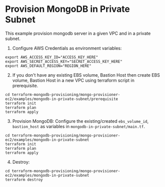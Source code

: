 # Provision MongoDB in Private Subnet
This example provision mongodb server in a given VPC and in a private subnet.

1. Configure AWS Credentials as environment variables:

```shell script
export AWS_ACCESS_KEY_ID="ACCESS_KEY_HERE"
export AWS_SECRET_ACCESS_KEY="SECRET_ACCESS_KEY_HERE"
export AWS_DEFAULT_REGION="REGION_HERE"
```

2. If you don't have any existing EBS volume, Bastion Host then create EBS volume, Bastion Host 
in a new VPC using terraform script in prerequisite.

```shell script
cd terraform-mongodb-provisioning/mongo-provisioner-ec2/examples/mongodb-in-private-subnet/prerequisite
terraform init
terraform plan
terraform apply
```

3. Provision MongoDB:
Configure the existing/created `ebs_volume_id`, `bastion_host` as variables in `mongodb-in-private-subnet/main.tf`.

```shell script
cd terraform-mongodb-provisioning/mongo-provisioner-ec2/examples/mongodb-in-private-subnet
terraform init
terraform plan
terraform apply
```

4. Destroy:

```shell script
cd terraform-mongodb-provisioning/mongo-provisioner-ec2/examples/mongodb-in-private-subnet
terraform destroy
```